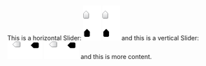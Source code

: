 This is a horizontal Slider: <span class="yui-slider yui-slider-skin-1"> <span class="yui-slider-content yui-slider-x"> <span id="x-rail" class="yui-slider-rail"> <span class="yui-slider-rail-cap-left"></span> <span class="yui-slider-rail-cap-right"></span> <span id="x" class="yui-slider-thumb" tabindex="-1"> <img src="skin_research/round1/images/thumb_white_00_h_rect_pointer-1.png" alt="Slider thumb shadow" class="yui-slider-thumb-shadow" /> <img src="skin_research/round1/images/thumb_white_00_h_rect_pointer-1.png" alt="Slider thumb" class="yui-slider-thumb-image" /> </span> </span> </span> </span> and this is a vertical Slider: <span class="yui-slider yui-slider-skin-1"> <span class="yui-slider-content yui-slider-y"> <span id="y-rail" class="yui-slider-rail"> <span class="yui-slider-rail-cap-top"></span> <span class="yui-slider-rail-cap-bottom"></span> <span id="y" class="yui-slider-thumb" tabindex="-1"> <img src="skin_research/round1/images/thumb_white_00_v_rect_pointer-1.png" alt="Slider thumb shadow" class="yui-slider-thumb-shadow" /> <img src="skin_research/round1/images/thumb_white_00_v_rect_pointer-1.png" alt="Slider thumb" class="yui-slider-thumb-image" /> </span> </span> </span> </span> and this is more content.
